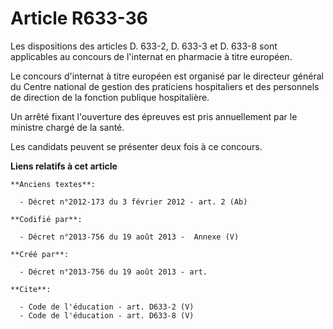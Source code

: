 # Article R633-36

Les dispositions des articles D. 633-2, D. 633-3 et D. 633-8 sont applicables au concours de l'internat en pharmacie à titre
européen. 

Le concours d'internat à titre européen est organisé par le directeur général du Centre national de gestion des praticiens
hospitaliers et des personnels de direction de la fonction publique hospitalière. 

Un arrêté fixant l'ouverture des épreuves est pris annuellement par le ministre chargé de la santé. 

Les candidats peuvent se présenter deux fois à ce concours.

**Liens relatifs à cet article**

	**Anciens textes**:

	  - Décret n°2012-173 du 3 février 2012 - art. 2 (Ab)

	**Codifié par**:

	  - Décret n°2013-756 du 19 août 2013 -  Annexe (V)

	**Créé par**:

	  - Décret n°2013-756 du 19 août 2013 - art.

	**Cite**:

	  - Code de l'éducation - art. D633-2 (V)
	  - Code de l'éducation - art. D633-8 (V)
